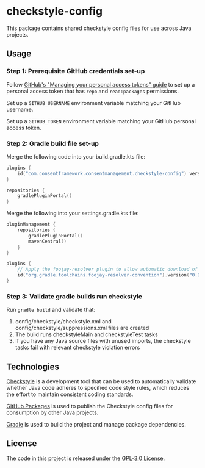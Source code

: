 # checkstyle-config
This package contains shared checkstyle config files for use across Java projects.

## Usage

### Step 1: Prerequisite GitHub credentials set-up
Follow [GitHub's "Managing your personal access tokens" guide](https://docs.github.com/en/authentication/keeping-your-account-and-data-secure/managing-your-personal-access-tokens) to set up a personal access token that has `repo` and `read:packages` permissions.

Set up a `GITHUB_USERNAME` environment variable matching your GitHub username.

Set up a `GITHUB_TOKEN` environment variable matching your GitHub personal access token.

### Step 2: Gradle build file set-up

Merge the following code into your build.gradle.kts file:

```kotlin
plugins {
    id("com.consentframework.consentmanagement.checkstyle-config") version "1.2.1"
}

repositories {
    gradlePluginPortal()
}
```

Merge the following into your settings.gradle.kts file:

```kotlin
pluginManagement {
    repositories {
        gradlePluginPortal()
        mavenCentral()
    }
}

plugins {
    // Apply the foojay-resolver plugin to allow automatic download of JDKs
    id("org.gradle.toolchains.foojay-resolver-convention").version("0.9.0")
}
```

### Step 3: Validate gradle builds run checkstyle

Run `gradle build` and validate that:
1. config/checkstyle/checkstyle.xml and config/checkstyle/suppressions.xml files are created
2. The build runs checkstyleMain and checkstyleTest tasks
3. If you have any Java source files with unused imports, the checkstyle tasks fail with relevant checkstyle violation errors

## Technologies
[Checkstyle](https://checkstyle.org/) is a development tool that can be used to automatically validate whether Java code adheres to specified code style rules, which reduces the effort to maintain consistent coding standards.

[GitHub Packages](https://docs.github.com/en/packages) is used to publish the Checkstyle config files for consumption by other Java projects.

[Gradle](https://docs.gradle.org) is used to build the project and manage package dependencies.

## License
The code in this project is released under the [GPL-3.0 License](LICENSE).
